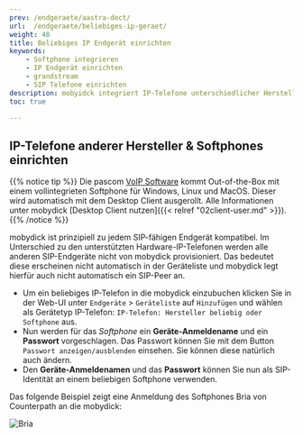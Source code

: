 ```yaml
---
prev: /endgeraete/aastra-dect/
url:  /endgeraete/beliebiges-ip-geraet/
weight: 48
title: Beliebiges IP Endgerät einrichten
keywords:
    - Softphone integrieren
    - IP Endgerät einrichten
    - grandstream
    - SIP Telefone einrichten
description: mobyidck integriert IP-Telefone unterschiedlicher Hersteller und unterstützt jedes verfügbare SIP Softphone
toc: true

---
```


## IP-Telefone anderer Hersteller & Softphones einrichten

{{% notice tip %}}
Die pascom [VoIP Software](https://www.pascom.net/de/mobydick-voip/ "VoIP Software") kommt Out-of-the-Box mit einem vollintegrieten Softphone für Windows, Linux und MacOS. Dieser wird automatisch mit dem Desktop Client ausgerollt. Alle Informationen unter mobydick [Desktop Client nutzen]({{< relref "02client-user.md" >}}).
{{% /notice %}}

mobydick ist prinzipiell zu jedem SIP-fähigen Endgerät kompatibel. Im Unterschied zu den unterstützten Hardware-IP-Telefonen werden alle anderen SIP-Endgeräte nicht von mobydick provisioniert. Das bedeutet diese erscheinen nicht automatisch in der Geräteliste und mobydick legt hierfür auch nicht automatisch ein SIP-Peer an.

+ Um ein beliebiges IP-Telefon in die mobydick einzubuchen klicken Sie in der Web-UI unter `Endgeräte` > `Geräteliste` auf `Hinzufügen` und wählen als Gerätetyp IP-Telefon: `IP-Telefon: Hersteller beliebig oder Softphone` aus.
+ Nun werden für das *Softphone* ein **Geräte-Anmeldename** und ein **Passwort** vorgeschlagen. Das Passwort können Sie mit dem Button `Passwort anzeigen/ausblenden` einsehen. Sie können diese natürlich auch ändern.
+ Den **Geräte-Anmeldenamen** und das **Passwort** können Sie nun als SIP-Identität an einem beliebigen Softphone verwenden.

Das folgende Beispiel zeigt eine Anmeldung des Softphones Bria von Counterpath an die mobydick:

![Bria](/anysip_bria.png)
